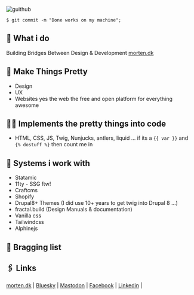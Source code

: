 ![guithub](https://user-images.githubusercontent.com/65756/120645655-f3c7a880-c478-11eb-928b-efbefeb9f383.jpg)

```
$ git commit -m "Done works on my machine";
```

## 👋 What i do
Building Bridges Between Design & Development
[morten.dk](https://morten.dk)

## 🎨 Make Things Pretty 
- Design
- UX 
- Websites yes the web the free and open platform for everything awesome

## 👷‍♂️ Implements the pretty things into code
- HTML, CSS, JS, Twig, Nunjucks, antlers, liquid ...  if its a `{{ var }}` and `{% dostuff %}` then count me in

## 🤖 Systems i work with
- Statamic
- 11ty - SSG ftw!
- Craftcms
- Shopify
- Drupal8+ Themes (I did use 10+ years to get twig into Drupal 8 ...)
- fractal.build (Design Manuals & documentation)
- Vanilla css
- Tailwindcss 
- Alphinejs 

## 💪 Bragging list


## 🖇️ Links
[morten.dk](https://morten.dk) | 
[Bluesky](https://bsky.app/profile/morten.dk) |
[Mastodon](https://mastodon.social/@mortendk) |
[Facebook](https://www.facebook.com/mortendk) |
[Linkedin](https://www.linkedin.com/in/mortendk/) |

<link rel="webmention" href="https://webmention.io/morten.dk/webmention" />
<link rel="pingback" href="https://webmention.io/morten.dk/xmlrpc" />



